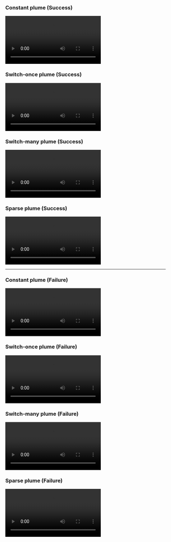 ### Constant plume (Success)
![](supp/541058/constantx5b5_HOME_merged_common_ep100.mp4)

### Switch-once plume (Success)
![](supp/541058/switch45x5b5_HOME_merged_common_ep137.mp4)

### Switch-many plume (Success)
![](supp/541058/noisy3x5b5_HOME_merged_common_ep112.mp4)

### Sparse plume (Success)
![](supp/541058/constantx5b5_0.4_HOME_merged_common_ep029.mp4)

---

### Constant plume (Failure)
![](supp/541058/constantx5b5_OOB_merged_common_ep128.mp4)

### Switch-once plume (Failure)
![](supp/541058/switch45x5b5_OOB_merged_common_ep223.mp4)

### Switch-many plume (Failure)
![](supp/541058/noisy3x5b5_OOB_merged_common_ep110.mp4)

### Sparse plume (Failure)
![](supp/541058/constantx5b5_0.4_OOB_merged_common_ep174.mp4)













